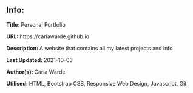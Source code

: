 <h2>Info:</h2>
<p><b>Title: </b>Personal Portfolio</p>
<p><b>URL: </b>https://carlawarde.github.io
<p><b>Description: </b>A website that contains all my latest projects and info</p>
<p><b>Last Updated: </b>2021-10-03</p>
<p><b>Author(s): </b>Carla Warde</p>
<p><b>Utilised: </b>HTML, Bootstrap CSS, Responsive Web Design, Javascript, Git</p>

